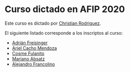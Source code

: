 # Curso dictado en AFIP 2020

Este curso es dictado por [Christian Rodriguez](docente-rodriguez.christian/).

El siguiente listado corresponde a los inscriptos al curso:

* [Adrián Freisinger](alumno-freisinger.adrian/)
* [Ariel Cacho Mendoza](alumno-cacho-mendoza.ariel/)
* [Cosme Fulanito](alumno-fulanito.cosme/)
* [Mariano Absatz](alumno-absatz.mariano/)
* [Alejandro Francolino](alumno.francolino.alejandro/)
